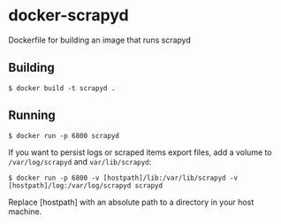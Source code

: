 docker-scrapyd
==============

Dockerfile for building an image that runs scrapyd

Building
--------

```
$ docker build -t scrapyd .
```

Running
-------

```
$ docker run -p 6800 scrapyd
```

If you want to persist logs or scraped items export files, add a volume
to `/var/log/scrapyd` and `var/lib/scrapyd`:

```
$ docker run -p 6800 -v [hostpath]/lib:/var/lib/scrapyd -v [hostpath]/log:/var/log/scrapyd scrapyd
```

Replace [hostpath] with an absolute path to a directory in your host machine.
